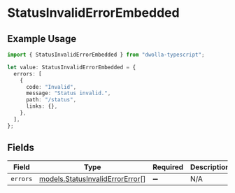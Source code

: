 # StatusInvalidErrorEmbedded

## Example Usage

```typescript
import { StatusInvalidErrorEmbedded } from "dwolla-typescript";

let value: StatusInvalidErrorEmbedded = {
  errors: [
    {
      code: "Invalid",
      message: "Status invalid.",
      path: "/status",
      links: {},
    },
  ],
};
```

## Fields

| Field                                                                    | Type                                                                     | Required                                                                 | Description                                                              |
| ------------------------------------------------------------------------ | ------------------------------------------------------------------------ | ------------------------------------------------------------------------ | ------------------------------------------------------------------------ |
| `errors`                                                                 | [models.StatusInvalidErrorError](../models/statusinvaliderrorerror.md)[] | :heavy_minus_sign:                                                       | N/A                                                                      |
